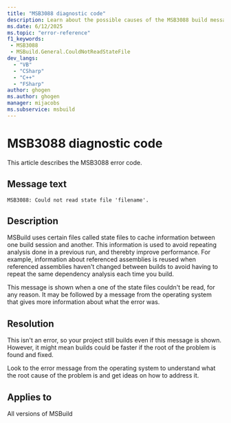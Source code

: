```yaml
---
title: "MSB3088 diagnostic code"
description: Learn about the possible causes of the MSB3088 build message, and get troubleshooting tips.
ms.date: 6/12/2025
ms.topic: "error-reference"
f1_keywords:
 - MSB3088
 - MSBuild.General.CouldNotReadStateFile
dev_langs:
  - "VB"
  - "CSharp"
  - "C++"
  - "FSharp"
author: ghogen
ms.author: ghogen
manager: mijacobs
ms.subservice: msbuild
---
```


# MSB3088 diagnostic code

<!-- :::ErrorDefinitionDescription::: -->
<!-- :::editable-content name="introDescription"::: -->
This article describes the MSB3088 error code.
<!-- :::editable-content-end::: -->

## Message text

<!-- :::editable-content name="messageText"::: -->
`MSB3088: Could not read state file 'filename'.`
<!-- :::editable-content-end::: -->
<!-- MSB3088: Could not read state file "{0}". {1} -->

<!-- :::editable-content name="postOutputDescription"::: -->
<!--
{StrBegin="MSB3088: "}
-->
## Description

MSBuild uses certain files called state files to cache information between one build session and another. This information is used to avoid repeating analysis done in a previous run, and therebty improve performance. For example, information about referenced assemblies is reused when referenced assemblies haven't changed between builds to avoid having to repeat the same dependency analysis each time you build.

This message is shown when a one of the state files couldn't be read, for any reason. It may be followed by a message from the operating system that gives more information about what the error was.

## Resolution

This isn't an error, so your project still builds even if this message is shown. However, it might mean builds could be faster if the root of the problem is found and fixed.

Look to the error message from the operating system to understand what the root cause of the problem is and get ideas on how to address it. 
<!-- :::editable-content-end::: -->
<!-- :::ErrorDefinitionDescription-end::: -->

## Applies to

All versions of MSBuild
